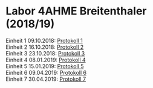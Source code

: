 # Labor 4AHME Breitenthaler (2018/19)


Einheit 1 09.10.2018: [Protokoll 1](protokoll_g1_brelom15_091018.md)  
Einheit 2 16.10.2018: [Protokoll 2](protokoll_g1_brelom15_161018.md)  
Einheit 3 23.10.2018: [Protokoll 3](protokoll_g1_brelom15_231018.md)  
Einheit 4 08.01.2019: [Protokoll 4](protokoll_g1_brelom15_080119.md)  
Einheit 5 15.01.2019: [Protokoll 5](protokoll_g1_brelom15_150119.md)  
Einheit 6 09.04.2019: [Protokoll 6](protokoll_g1_brelom15_090419.md)  
Einheit 7 30.04.2019: [Protokoll 7](protokoll_g1_brelom15_300419.md)  
